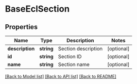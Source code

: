 # BaseEclSection

## Properties
Name | Type | Description | Notes
------------ | ------------- | ------------- | -------------
**description** | **string** | Section description | [optional] 
**id** | **string** | Section ID | [optional] 
**name** | **string** | Section name | [optional] 

[[Back to Model list]](../README.md#documentation-for-models) [[Back to API list]](../README.md#documentation-for-api-endpoints) [[Back to README]](../README.md)


